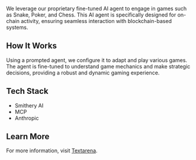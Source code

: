 We leverage our proprietary fine-tuned AI agent to engage in games such as Snake, Poker, and Chess. This AI agent is specifically designed for on-chain activity, ensuring seamless interaction with blockchain-based systems.

## How It Works

Using a prompted agent, we configure it to adapt and play various games. The agent is fine-tuned to understand game mechanics and make strategic decisions, providing a robust and dynamic gaming experience.

## Tech Stack

- Smithery AI
- MCP
- Anthropic

## Learn More

For more information, visit [Textarena](https://www.textarena.ai/).
